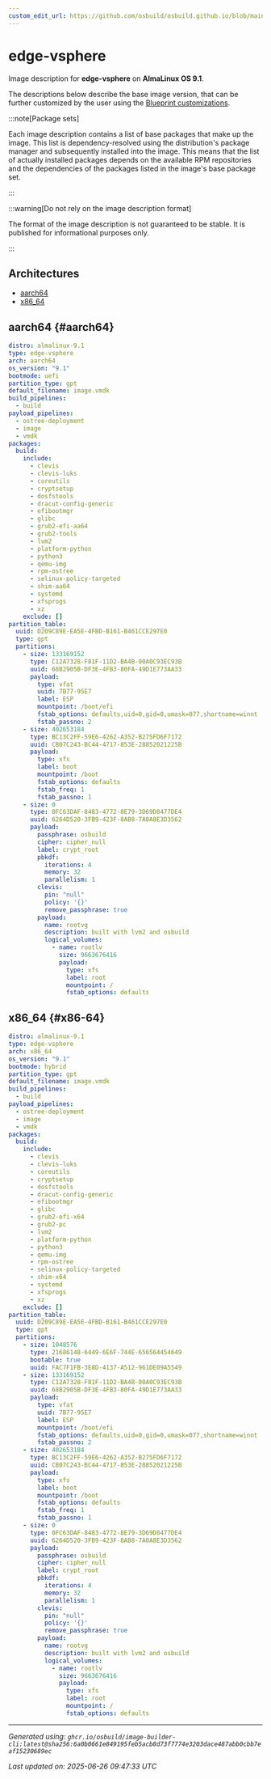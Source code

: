 ```yaml
---
custom_edit_url: https://github.com/osbuild/osbuild.github.io/blob/main/scripts/pull_image_descriptions.py
---
```


# edge-vsphere

<!--
[//]: # ( DO NOT MODIFY THIS FILE! )
[//]: # ( This content is generated by `scripts/pull_image_descriptions.py` )
[//]: # ( Generated on: 2025-06-26 09:47:33 UTC )
-->

Image description for **edge-vsphere** on **AlmaLinux OS 9.1**.

The descriptions below describe the base image version, that can be further customized by the user using the [Blueprint customizations](../../01-blueprint-reference.md).

:::note[Package sets]

Each image description contains a list of base packages that make up the image. This list is dependency-resolved using the distribution's package manager and subsequently installed into the image. This means that the list of actually installed packages depends on the available RPM repositories and the dependencies of the packages listed in the image's base package set.

:::

:::warning[Do not rely on the image description format]

The format of the image description is not guaranteed to be stable. It is published for informational purposes only.

:::

## Architectures

- [aarch64](#aarch64)
- [x86_64](#x86-64)

## aarch64 {#aarch64}

```yaml
distro: almalinux-9.1
type: edge-vsphere
arch: aarch64
os_version: "9.1"
bootmode: uefi
partition_type: gpt
default_filename: image.vmdk
build_pipelines:
  - build
payload_pipelines:
  - ostree-deployment
  - image
  - vmdk
packages:
  build:
    include:
      - clevis
      - clevis-luks
      - coreutils
      - cryptsetup
      - dosfstools
      - dracut-config-generic
      - efibootmgr
      - glibc
      - grub2-efi-aa64
      - grub2-tools
      - lvm2
      - platform-python
      - python3
      - qemu-img
      - rpm-ostree
      - selinux-policy-targeted
      - shim-aa64
      - systemd
      - xfsprogs
      - xz
    exclude: []
partition_table:
  uuid: D209C89E-EA5E-4FBD-B161-B461CCE297E0
  type: gpt
  partitions:
    - size: 133169152
      type: C12A7328-F81F-11D2-BA4B-00A0C93EC93B
      uuid: 68B2905B-DF3E-4FB3-80FA-49D1E773AA33
      payload:
        type: vfat
        uuid: 7B77-95E7
        label: ESP
        mountpoint: /boot/efi
        fstab_options: defaults,uid=0,gid=0,umask=077,shortname=winnt
        fstab_passno: 2
    - size: 402653184
      type: BC13C2FF-59E6-4262-A352-B275FD6F7172
      uuid: CB07C243-BC44-4717-853E-28852021225B
      payload:
        type: xfs
        label: boot
        mountpoint: /boot
        fstab_options: defaults
        fstab_freq: 1
        fstab_passno: 1
    - size: 0
      type: 0FC63DAF-8483-4772-8E79-3D69D8477DE4
      uuid: 6264D520-3FB9-423F-8AB8-7A0A8E3D3562
      payload:
        passphrase: osbuild
        cipher: cipher_null
        label: crypt_root
        pbkdf:
          iterations: 4
          memory: 32
          parallelism: 1
        clevis:
          pin: "null"
          policy: '{}'
          remove_passphrase: true
        payload:
          name: rootvg
          description: built with lvm2 and osbuild
          logical_volumes:
            - name: rootlv
              size: 9663676416
              payload:
                type: xfs
                label: root
                mountpoint: /
                fstab_options: defaults
```

## x86_64 {#x86-64}

```yaml
distro: almalinux-9.1
type: edge-vsphere
arch: x86_64
os_version: "9.1"
bootmode: hybrid
partition_type: gpt
default_filename: image.vmdk
build_pipelines:
  - build
payload_pipelines:
  - ostree-deployment
  - image
  - vmdk
packages:
  build:
    include:
      - clevis
      - clevis-luks
      - coreutils
      - cryptsetup
      - dosfstools
      - dracut-config-generic
      - efibootmgr
      - glibc
      - grub2-efi-x64
      - grub2-pc
      - lvm2
      - platform-python
      - python3
      - qemu-img
      - rpm-ostree
      - selinux-policy-targeted
      - shim-x64
      - systemd
      - xfsprogs
      - xz
    exclude: []
partition_table:
  uuid: D209C89E-EA5E-4FBD-B161-B461CCE297E0
  type: gpt
  partitions:
    - size: 1048576
      type: 21686148-6449-6E6F-744E-656564454649
      bootable: true
      uuid: FAC7F1FB-3E8D-4137-A512-961DE09A5549
    - size: 133169152
      type: C12A7328-F81F-11D2-BA4B-00A0C93EC93B
      uuid: 68B2905B-DF3E-4FB3-80FA-49D1E773AA33
      payload:
        type: vfat
        uuid: 7B77-95E7
        label: ESP
        mountpoint: /boot/efi
        fstab_options: defaults,uid=0,gid=0,umask=077,shortname=winnt
        fstab_passno: 2
    - size: 402653184
      type: BC13C2FF-59E6-4262-A352-B275FD6F7172
      uuid: CB07C243-BC44-4717-853E-28852021225B
      payload:
        type: xfs
        label: boot
        mountpoint: /boot
        fstab_options: defaults
        fstab_freq: 1
        fstab_passno: 1
    - size: 0
      type: 0FC63DAF-8483-4772-8E79-3D69D8477DE4
      uuid: 6264D520-3FB9-423F-8AB8-7A0A8E3D3562
      payload:
        passphrase: osbuild
        cipher: cipher_null
        label: crypt_root
        pbkdf:
          iterations: 4
          memory: 32
          parallelism: 1
        clevis:
          pin: "null"
          policy: '{}'
          remove_passphrase: true
        payload:
          name: rootvg
          description: built with lvm2 and osbuild
          logical_volumes:
            - name: rootlv
              size: 9663676416
              payload:
                type: xfs
                label: root
                mountpoint: /
                fstab_options: defaults
```


---
*Generated using: `ghcr.io/osbuild/image-builder-cli:latest@sha256:6a0b0661e849195feb5acb8d73f7774e3203dace487abb0cbb7eaf15230689ec`*

*Last updated on: 2025-06-26 09:47:33 UTC*
